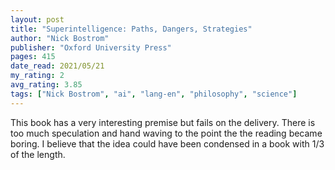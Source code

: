 ```yaml
---
layout: post
title: "Superintelligence: Paths, Dangers, Strategies"
author: "Nick Bostrom"
publisher: "Oxford University Press"
pages: 415
date_read: 2021/05/21
my_rating: 2
avg_rating: 3.85
tags: ["Nick Bostrom", "ai", "lang-en", "philosophy", "science"]
---
```


This book has a very interesting premise but fails on the delivery. There is too much speculation and hand waving to the point the the reading became boring. I believe that the idea could have been condensed in a book with 1/3 of the length.

